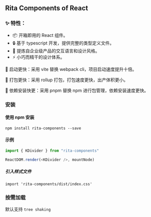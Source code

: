 

## Rita Components of React


### ✨ 特性：

- 📦 开箱即用的 React 组件。
- 🔒 基于 typescript 开发，提供完整的类型定义文件。
- 🎪 提炼自企业级产品的交互语言和设计风格。
- ⚡ 小巧而精干的设计体系。


🚀 启动更快：采用 vite 替换 webpack cli，项目启动速度提升十倍。

🚀 打包更快：采用 rollup 打包，打包速度更快，出产体积更小。

🚀 依赖安装快更：采用 pnpm 替换 npm 进行包管理，依赖安装速度更快。

### 安装

#### 使用 npm 安装

`npm install rita-components --save`

#### 示例

```javascript
import { KDivider } from "rita-components"

ReactDOM.render(<KDivider />, mountNode)
```

##### 引入样式文件

```javasctipt
import 'rita-components/dist/index.css'
```

### 按需加载

默认支持 `tree shaking`
